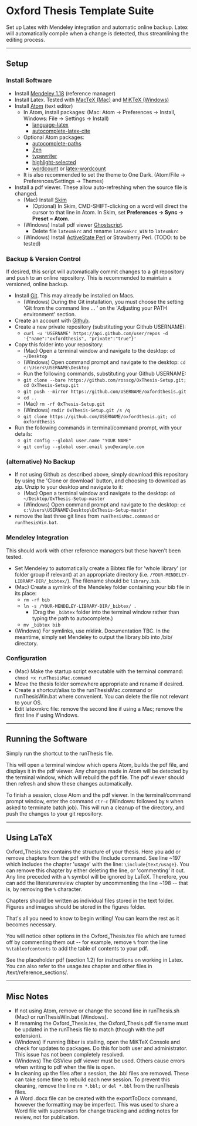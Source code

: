 # Oxford Thesis Template Suite

Set up Latex with Mendeley integration and automatic online backup. Latex will automatically compile when a change is detected, thus streamlining the editing process.

-----------------
## Setup

### Install Software

- Install [Mendeley 1.18](https://desktop-download.mendeley.com/download/Mendeley-Desktop-1.18-OSX-Universal.dmg) (reference manager)
- Install Latex. Tested with [MacTeX (Mac)](http://www.tug.org/mactex/) and [MiKTeX (Windows)](https://miktex.org/download)
- Install [Atom](http://atom.io) (text editor)
  - In Atom, install packages: (Mac: Atom -> Preferences -> Install, Windows: File -> Settings -> Install)
    - [language-latex](https://atom.io/packages/language-latex)
    - [autocomplete-latex-cite](https://atom.io/packages/autocomplete-latex-cite)
  - Optional Atom packages:
    - [autocomplete-paths](https://atom.io/packages/autocomplete-paths)
    - [Zen](https://atom.io/packages/Zen)
    - [typewriter](https://atom.io/packages/typewriter)
    - [highlight-selected](https://atom.io/packages/highlight-selected)
    - [wordcount](https://atom.io/packages/wordcount) or [latex-wordcount](https://atom.io/packages/latex-wordcount)
  - It is also recommended to set the theme to One Dark. (Atom/File -> Preferences/Settings -> Themes)
- Install a pdf viewer. These allow auto-refreshing when the source file is changed.
  - (Mac) Install [Skim](https://skim-app.sourceforge.io/)
      - (Optional) In Skim, CMD-SHIFT-clicking on a word will direct the cursor to that line in Atom. In Skim, set **Preferences -> Sync -> Preset = Atom**.
  - (Windows) Install pdf viewer [Ghostscript](www.ghostscript.com).
      - Delete file `latexmkrc` and rename `latexmkrc_WIN` to `latexmkrc`
  - (Windows) Install [ActiveState Perl](https://www.activestate.com/products/activeperl/downloads/) or Strawberry Perl. (TODO: to be tested)


### Backup & Version Control

If desired, this script will automatically commit changes to a git repository and push to an online repository. This is recommended to maintain a versioned, online backup.

- Install [Git](https://git-scm.com/download). This may already be installed on Macs.
  - (Windows) During the Git installation, you must choose the setting 'Git from the command line ... ' on the 'Adjusting your PATH environment' section.
- Create an account with [Github](https://github.com).
- Create a new private repository (substituting your Github USERNAME):
  - `curl -u 'USERNAME' https://api.github.com/user/repos -d '{"name":"oxfordthesis", "private":"true"}'`
- Copy this folder into your repository:
  - (Mac) Open a terminal window and navigate to the desktop: `cd ~/Desktop`
  - (Windows) Open command prompt and navigate to the desktop: `cd c:\Users\USERNAME\Desktop`
  - Run the following commands, substituting your Github USERNAME:
  - `git clone --bare https://github.com/rosscg/OxThesis-Setup.git; cd OxThesis-Setup.git`
  - `git push --mirror https://github.com/USERNAME/oxfordthesis.git`
  - `cd ..`
  - (Mac) `rm -rf OxThesis-Setup.git`
  - (Windows) `rmdir OxThesis-Setup.git /s /q`
  - `git clone https://github.com/USERNAME/oxfordthesis.git; cd oxfordthesis`
- Run the following commands in terminal/command prompt, with your details:
  - `git config --global user.name "YOUR NAME"`
  - `git config --global user.email you@example.com`

### (alternative) No Backup

- If not using Github as described above, simply download this repository by using the 'Clone or download' button, and choosing to download as zip. Unzip to your desktop and navigate to it:
  - (Mac) Open a terminal window and navigate to the desktop: `cd ~/Desktop/OxThesis-Setup-master`
  - (Windows) Open command prompt and navigate to the desktop: `cd c:\Users\USERNAME\Desktop\OxThesis-Setup-master`
- remove the last three git lines from `runThesisMac.command` or `runThesisWin.bat`.


### Mendeley Integration

This should work with other reference managers but these haven't been tested.

- Set Mendeley to automatically create a Bibtex file for 'whole library' (or folder group if relevant) at an appropriate directory (i.e. `/YOUR-MENDELEY-LIBRARY-DIR/_bibtex/`). The filename should be `library.bib`.
- (Mac) Create a symlink of the Mendeley folder containing your bib file in its place:
  - `rm -rf bib`
  - `ln -s /YOUR-MENDELEY-LIBRARY-DIR/_bibtex/ .`
    - (Drag the `_bibtex` folder into the terminal window rather than typing the path to autocomplete.)
  - `mv _bibtex bib`
- (Windows) For symlinks, use mklink. Documentation TBC. In the meantime, simply set Mendeley to output the library.bib into /bib/ directory.


### Configuration

- (Mac) Make the startup script executable with the terminal command: `chmod +x runThesisMac.command`
- Move the thesis folder somewhere appropriate and rename if desired.
- Create a shortcut/alias to the runThesisMac.command or runThesisWin.bat where convenient. You can delete the file not relevant to your OS.
- Edit latexmkrc file: remove the second line if using a Mac; remove the first line if using Windows.

-----------------

## Running the Software
Simply run the shortcut to the runThesis file.

This will open a terminal window which opens Atom, builds the pdf file, and displays it in the pdf viewer. Any changes made in Atom will be detected by the terminal window, which will rebuild the pdf file. The pdf viewer should then refresh and show these changes automatically.

To finish a session, close Atom and the pdf viewer. In the terminal/command prompt window, enter the command `ctr-c` (Windows: followed by `N` when asked to terminate batch job).
This will run a cleanup of the directory, and push the changes to your git repository.

-----------------

## Using LaTeX

Oxford_Thesis.tex contains the structure of your thesis. Here you add or remove chapters from the pdf with the /include command. See line ~197 which includes the chapter 'usage' with the line:
`\include{text/usage}`.
You can remove this chapter by either deleting the line, or 'commenting' it out. Any line preceded with a `%` symbol will be ignored by LaTeX.
Therefore, you can add the literaturereview chapter by uncommenting the line ~198 -- that is, by removing the `%` character.

Chapters should be written as individual files stored in the text folder.
Figures and images should be stored in the figures folder.

That's all you need to know to begin writing! You can learn the rest as it becomes necessary.

You will notice other options in the Oxford_Thesis.tex file which are turned off by commenting them out -- for example, remove `%` from the line `%\tableofcontents` to add the table of contents to your pdf.

See the placeholder pdf (section 1.2) for instructions on working in Latex. You can also refer to the usage.tex chapter and other files in /text/reference_sections/.

-----------------

## Misc Notes
- If not using Atom, remove or change the second line in runThesis.sh (Mac) or runThesisWin.bat (Windows).
- If renaming the Oxford_Thesis.tex, the Oxford_Thesis.pdf filename must be updated in the runThesis file to match (though with the pdf extension).
- (Windows) If running Biber is stalling, open the MiKTeX Console and check for updates to packages. Do this for both user and administrator. This issue has not been completely resolved.
- (Windows) The GSView pdf viewer must be used. Others cause errors when writing to pdf when the file is open.
- In cleaning up the files after a session, the .bbl files are removed. These can take some time to rebuild each new session. To prevent this cleaning, remove the line `rm *.bbl;` or `del *.bbl` from the runThesis files.
- A Word .docx file can be created with the exportToDocx command, however the formatting may be imperfect. This was used to share a Word file with supervisors for change tracking and adding notes for review, not for publication.
